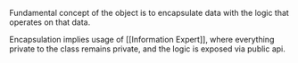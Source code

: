 Fundamental concept of the object is to encapsulate data with the logic that operates on that data.

Encapsulation implies usage of [[Information Expert]], where everything private to the class remains private, and the logic is exposed via public api.
